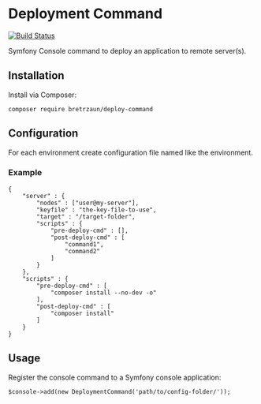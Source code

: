# Deployment Command

[![Build Status](https://travis-ci.org/bretrzaun/DeploymentCommand.svg?branch=master)](https://travis-ci.org/bretrzaun/DeploymentCommand)

Symfony Console command to deploy an application to remote server(s).

## Installation

Install via Composer:

```composer require bretrzaun/deploy-command```

## Configuration

For each environment create configuration file named like the environment.

### Example

```
{
    "server" : {
        "nodes" : ["user@my-server"],
        "keyfile" : "the-key-file-to-use",
        "target" : "/target-folder",
        "scripts" : {
            "pre-deploy-cmd" : [],
            "post-deploy-cmd" : [
                "command1",
                "command2"
            ]
        }
    },
    "scripts" : {
        "pre-deploy-cmd" : [
            "composer install --no-dev -o"
        ],
        "post-deploy-cmd" : [
            "composer install"
        ]
    }
}
```

## Usage

Register the console command to a Symfony console application:

```
$console->add(new DeploymentCommand('path/to/config-folder/'));
```
